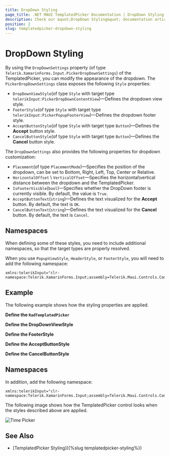 ```yaml
---
title: DropDown Styling
page_title: .NET MAUI TemplatedPicker Documentation | DropDown Styling
description: Check our &quot;DropDown Styling&quot; documentation article for Telerik TemplatedPicker for .NET MAUI.
position: 2
slug: templatedpicker-dropdown-styling
---
```


# DropDown Styling

By using the `DropDownSettings` property (of type `Telerik.XamarinForms.Input.PickerDropDownSettings`) of the TemplatedPicker, you can modify the appearance of the dropdown. The `PickerDropDownSettings` class exposes the following `Style` properties:

* `DropDownViewStyle`(of type `Style` with target type `telerikInput:PickerDropDownContentView`)&mdash;Defines the dropdown view style.
* `FooterStyle`(of type `Style` with target type `telerikInput:PickerPopupFooterView`)&mdash;Defines the dropdown footer style.
* `AcceptButtonStyle`(of type `Style` with target type `Button`)&mdash;Defines the **Accept** button style.
* `CancelButtonStyle`(of type `Style` with target type `Button`)&mdash;Defines the **Cancel** button style.

The `DropDownSettings` also provides the following properties for dropdown customization:

* `Placement`(of type `PlacementMode`)&mdash;Specifies the position of the dropdown, can be set to Bottom, Right, Left, Top, Center or Relative.
* `HorizontalOffset` \ `VerticalOffset`&mdash;Specifies the horizontal\vertical distance between the dropdown and the TemplatedPicker.
* `IsFooterVisible`(`bool`)&mdash;Specifies whether the DropDown footer is currently visible. By default, the value is `True`.
* `AcceptButtonText`(`string`)&mdash;Defines the text visualized for the **Accept** button. By default, the text is `OK`.
* `CancelButtonText`(`string`)&mdash;Defines the text visualized for the **Cancel** button. By default, the text is `Cancel`.

## Namespaces

When defining some of these styles, you need to include additional namespaces, so that the target types are properly resolved.

When you use `PopupViewStyle`, `HeaderStyle`, or `FooterStyle`, you will need to add the following namespace:

```XAML
xmlns:telerikInput="clr-namespace:Telerik.XamarinForms.Input;assembly=Telerik.Maui.Controls.Compatibility"
```

## Example

The following example shows how the styling properties are applied.

**Define the `RadTemplatedPicker`**

<snippet id='templatedpicker-style' />

**Define the DropDownViewStyle**

<snippet id='dropDownViewStyle' />

**Define the FooterStyle**

<snippet id='timepicker-style-footer-style' />

**Define the AcceptButtonStyle**

<snippet id='timepicker-style-accept-button-style' />

**Define the CancelButtonStyle**

<snippet id='timepicker-style-cancel-button-style' />

## Namespaces

In addition, add the following namespace:

```XAML
xmlns:telerikInput="clr-namespace:Telerik.XamarinForms.Input;assembly=Telerik.Maui.Controls.Compatibility"
```

The following image shows how the TemplatedPicker control looks when the styles described above are applied.

![Time Picker](../images/timepicker_style.png)

## See Also

- [TemplatedPicker Styling]({%slug templatedpicker-styling%})
